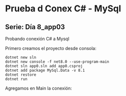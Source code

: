 # Prueba d Conex C# - MySql
## Serie: Día 8_app03

Probando conexión C# a Mysql

Primero creamos el proyecto desde consola:
```
dotnet new sln
dotnet new console -f net8.0 --use-program-main
dotnet sln app0.sln add app0.csproj
dotnet add package MySql.Data -v 8.1
dotnet restore
dotnet run
```
Agregamos en Main la conexión:
```

```

